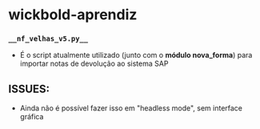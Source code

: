 # wickbold-aprendiz

### `__nf_velhas_v5.py__`
  * É o script atualmente utilizado (junto com o __módulo nova_forma__) para importar notas de devolução ao sistema SAP

## ISSUES:
 * Ainda não é possível fazer isso em "headless mode", sem interface gráfica
